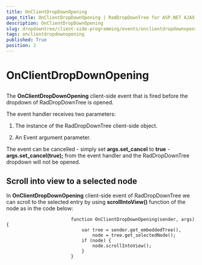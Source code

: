 ```yaml
---
title: OnClientDropDownOpening
page_title: OnClientDropDownOpening | RadDropDownTree for ASP.NET AJAX Documentation
description: OnClientDropDownOpening
slug: dropdowntree/client-side-programming/events/onclientdropdownopening
tags: onclientdropdownopening
published: True
position: 2
---
```


# OnClientDropDownOpening



## 

The **OnClientDropDownOpening** client-side event that is fired before the dropdown of RadDropDownTree is opened.

The event handler receives two parameters:

1. The instance of the RadDropDownTree client-side object.

1. An Event argument parameter.

The event can be cancelled - simply set **args.set_cancel** to **true** -**args.set_cancel(true);** from the event handler and the RadDropDownTree dropdown will not be opened.

## Scroll into view to a selected node

In **OnClientDropDownOpening** client-side event of RadDropDownTree we can scroll to the selected entry by using **scrollIntoView()** function of the node as in the code below:

````ASPNET
	                    function OnClientDropDownOpening(sender, args) {
	                        var tree = sender.get_embeddedTree(),
	                            node = tree.get_selectedNode();
	                        if (node) {
	                            node.scrollIntoView();
	                        }
	                    }
````


